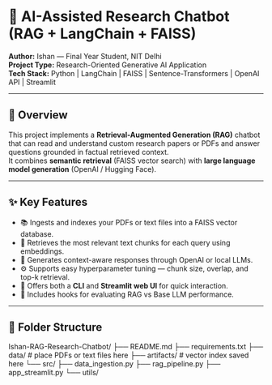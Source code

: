 # 🧠 AI-Assisted Research Chatbot (RAG + LangChain + FAISS)

**Author:** Ishan — Final Year Student, NIT Delhi  
**Project Type:** Research-Oriented Generative AI Application  
**Tech Stack:** Python | LangChain | FAISS | Sentence-Transformers | OpenAI API | Streamlit  

---

## 🚀 Overview
This project implements a **Retrieval-Augmented Generation (RAG)** chatbot that can read and understand custom research papers or PDFs and answer questions grounded in factual retrieved context.  
It combines **semantic retrieval** (FAISS vector search) with **large language model generation** (OpenAI / Hugging Face).

---

## ✨ Key Features
- 📚 Ingests and indexes your PDFs or text files into a FAISS vector database.  
- 🔎 Retrieves the most relevant text chunks for each query using embeddings.  
- 💬 Generates context-aware responses through OpenAI or local LLMs.  
- ⚙️ Supports easy hyperparameter tuning — chunk size, overlap, and top-k retrieval.  
- 🧠 Offers both a **CLI** and **Streamlit web UI** for quick interaction.  
- 🧪 Includes hooks for evaluating RAG vs Base LLM performance.  

---

## 📂 Folder Structure
Ishan-RAG-Research-Chatbot/
├── README.md
├── requirements.txt
├── data/ # place PDFs or text files here
├── artifacts/ # vector index saved here
└── src/
├── data_ingestion.py
├── rag_pipeline.py
├── app_streamlit.py
└── utils/
